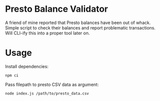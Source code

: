 # Presto Balance Validator

A friend of mine reported that Presto balances have been out of whack. Simple script to check their balances and report problematic transactions. Will CLI-ify this into a proper tool later on.

# Usage

Install dependencies:

`npm ci`

Pass filepath to presto CSV data as argument:

`node index.js /path/to/presto_data.csv`
